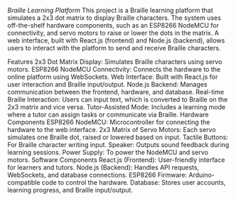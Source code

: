 *Braille Learning Platform*
This project is a Braille learning platform that simulates a 2x3 dot matrix to display Braille characters.
The system uses off-the-shelf hardware components, such as an ESP8266 NodeMCU for connectivity, and servo motors to raise or lower the dots in the matrix. A web interface, built with React.js (frontend) and Node.js (backend), allows users to interact with the platform to send and receive Braille characters.

Features
2x3 Dot Matrix Display: Simulates Braille characters using servo motors.
ESP8266 NodeMCU Connectivity: Connects the hardware to the online platform using WebSockets.
Web Interface: Built with React.js for user interaction and Braille input/output.
Node.js Backend: Manages communication between the frontend, hardware, and database.
Real-time Braille Interaction: Users can input text, which is converted to Braille on the 2x3 matrix and vice versa.
Tutor-Assisted Mode: Includes a learning mode where a tutor can assign tasks or communicate via Braille.
Hardware Components
ESP8266 NodeMCU: Microcontroller for connecting the hardware to the web interface.
2x3 Matrix of Servo Motors: Each servo simulates one Braille dot, raised or lowered based on input.
Tactile Buttons: For Braille character writing input.
Speaker: Outputs sound feedback during learning sessions.
Power Supply: To power the NodeMCU and servo motors.
Software Components
React.js (Frontend): User-friendly interface for learners and tutors.
Node.js (Backend): Handles API requests, WebSockets, and database connections.
ESP8266 Firmware: Arduino-compatible code to control the hardware.
Database: Stores user accounts, learning progress, and Braille input/output.
